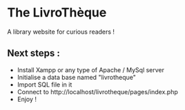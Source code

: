 # The LivroThèque
A library website for curious readers ! <br>

## Next steps :

<ul>
    <li>Install Xampp or any type of Apache / MySql server</li>
    <li>Initialise a data base named "livrotheque"</li>
    <li>Import SQL file in it</li>
    <li>Connect to http://localhost/livrotheque/pages/index.php</li>
    <li>Enjoy !</li>
</ul>